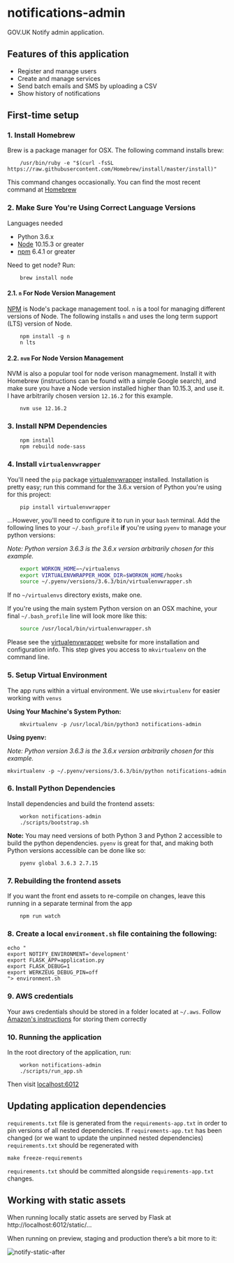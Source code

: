 # notifications-admin

GOV.UK Notify admin application.

## Features of this application

 - Register and manage users
 - Create and manage services
 - Send batch emails and SMS by uploading a CSV
 - Show history of notifications

## First-time setup

### 1. Install Homebrew

Brew is a package manager for OSX. The following command installs brew:

```shell
    /usr/bin/ruby -e "$(curl -fsSL https://raw.githubusercontent.com/Homebrew/install/master/install)"
```

This command changes occasionally. You can find the most recent command at [Homebrew](https://brew.sh)


### 2. Make Sure You're Using Correct Language Versions

Languages needed
- Python 3.6.x
- [Node](https://nodejs.org/) 10.15.3 or greater
- [npm](https://www.npmjs.com/) 6.4.1 or greater

Need to get node? Run:

```shell
    brew install node
```

#### 2.1. `n` For Node Version Management

[NPM](npmjs.org) is Node's package management tool. `n` is a tool for managing
different versions of Node. The following installs `n` and uses the long term support (LTS)
version of Node.

```shell
    npm install -g n
    n lts
```

#### 2.2. `nvm` For Node Version Management

NVM is also a popular tool for node verison managmement. Install it with Homebrew (instructions can be found with a simple Google search), and make sure you have a Node version installed higher than 10.15.3, and use it. I have arbitrarily chosen version `12.16.2` for this example.

```shell
    nvm use 12.16.2
```

### 3. Install NPM Dependencies

```shell
    npm install
    npm rebuild node-sass
```

### 4. Install `virtualenvwrapper`

You'll need the `pip` package [virtualenvwrapper](https://virtualenvwrapper.readthedocs.io/en/latest/install.html) installed. Installation is pretty easy; run this command for the 3.6.x version of Python you're using for this project:

```shell
    pip install virtualenvwrapper
```

...However, you'll need to configure it to run in your `bash` terminal. Add the following lines to your `~/.bash_profile` **if** you're using `pyenv` to manage your python versions:

*Note: Python version 3.6.3 is the 3.6.x version arbitrarily chosen for this example.*

```bash
    export WORKON_HOME=~/virtualenvs
    export VIRTUALENVWRAPPER_HOOK_DIR=$WORKON_HOME/hooks
    source ~/.pyenv/versions/3.6.3/bin/virtualenvwrapper.sh
```

If no `~/virtualenvs` directory exists, make one.

If you're using the main system Python version on an OSX machine, your final `~/.bash_profile` line will look more like this:

```bash
    source /usr/local/bin/virtualenvwrapper.sh
```

Please see the [virtualenvwrapper](https://virtualenvwrapper.readthedocs.io/en/latest/index.html) website for more installation and configuration info. This step gives you access to `mkvirtualenv` on the command line.


### 5. Setup Virtual Environment

The app runs within a virtual environment. We use `mkvirtualenv` for easier working with `venvs`

**Using Your Machine's System Python:**

```shell
    mkvirtualenv -p /usr/local/bin/python3 notifications-admin
```

**Using pyenv:**

*Note: Python version 3.6.3 is the 3.6.x version arbitrarily chosen for this example.*

```shell
mkvirtualenv -p ~/.pyenv/versions/3.6.3/bin/python notifications-admin
```

### 6. Install Python Dependencies

Install dependencies and build the frontend assets:

```shell
    workon notifications-admin
    ./scripts/bootstrap.sh
```

**Note:** You may need versions of both Python 3 and Python 2 accessible to build the python dependencies. `pyenv` is great for that, and making both Python versions accessible can be done like so:

```shell
    pyenv global 3.6.3 2.7.15
```

### 7. Rebuilding the frontend assets

If you want the front end assets to re-compile on changes, leave this running
in a separate terminal from the app

```shell
    npm run watch
```

### 8. Create a local `environment.sh` file containing the following:

```
echo "
export NOTIFY_ENVIRONMENT='development'
export FLASK_APP=application.py
export FLASK_DEBUG=1
export WERKZEUG_DEBUG_PIN=off
"> environment.sh
```

### 9. AWS credentials

Your aws credentials should be stored in a folder located at `~/.aws`. Follow [Amazon's instructions](http://docs.aws.amazon.com/cli/latest/userguide/cli-chap-getting-started.html#cli-config-files) for storing them correctly


### 10. Running the application

In the root directory of the application, run:

```shell
    workon notifications-admin
    ./scripts/run_app.sh
```

Then visit [localhost:6012](http://localhost:6012)


## Updating application dependencies

`requirements.txt` file is generated from the `requirements-app.txt` in order to pin
versions of all nested dependencies. If `requirements-app.txt` has been changed (or
we want to update the unpinned nested dependencies) `requirements.txt` should be
regenerated with

```
make freeze-requirements
```

`requirements.txt` should be committed alongside `requirements-app.txt` changes.


## Working with static assets

When running locally static assets are served by Flask at http://localhost:6012/static/…

When running on preview, staging and production there’s a bit more to it:

![notify-static-after](https://user-images.githubusercontent.com/355079/50343595-6ea5de80-051f-11e9-85cf-2c20eb3cdefa.png)
